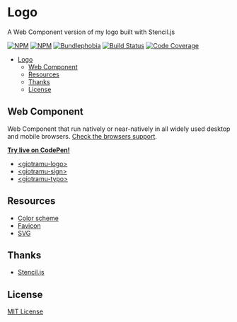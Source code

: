 # Logo

A Web Component version of my logo built with Stencil.js

[![NPM][npm-version-img]][npm-url]
[![NPM][npm-download-img]][npm-url]
[![Bundlephobia][bundlephobia-img]][bundlephobia-url]
[![Build Status][ci-img]][ci-url]
[![Code Coverage][coverage-img]][coverage-url]

- [Logo](#logo)
  - [Web Component](#web-component)
  - [Resources](#resources)
  - [Thanks](#thanks)
  - [License](#license)

## Web Component

Web Component that run natively or near-natively in all widely used desktop and mobile browsers. [Check the browsers support](./docs/browsers-support.md).

**[Try live on CodePen!](https://codepen.io/giotramu/full/xxGBBVm)**

- [\<giotramu-logo>](./docs/logo.md)
- [\<giotramu-sign>](./docs/sign.md)
- [\<giotramu-typo>](./docs/typo.md)

## Resources

- [Color scheme](./docs/color-scheme.md)
- [Favicon](./resources/favicon)
- [SVG](./resources/svg)

## Thanks

- [Stencil.js](https://stenciljs.com)

## License

[MIT License](./LICENSE)

<!--
  B A D G E S
-->

[bundlephobia-img]: https://img.shields.io/bundlephobia/min/@giotramu/logo?label=bundle%20size&style=flat-square&colorA=001133&colorB=0055FF
[ci-img]: https://img.shields.io/github/workflow/status/giotramu/logo/test%20+%20build?style=flat-square&colorA=001133&colorB=0055FF
[coverage-img]: https://img.shields.io/coveralls/github/giotramu/logo/stable?style=flat-square&colorA=001133&colorB=0055FF
[npm-download-img]: https://img.shields.io/npm/dm/@giotramu/logo?style=flat-square&colorA=001133&colorB=0055FF
[npm-version-img]: https://img.shields.io/npm/v/@giotramu/logo?style=flat-square&colorA=001133&colorB=0055FF

<!--
  L I N K S
-->

[bundlephobia-url]: https://bundlephobia.com/result?p=@giotramu/logo
[ci-url]: https://github.com/giotramu/logo/actions
[coverage-url]: https://coveralls.io/github/giotramu/logo
[deps-url]: https://david-dm.org/giotramu/logo
[devdeps-url]: https://david-dm.org/giotramu/logo?type=dev
[npm-url]: https://www.npmjs.com/package/@giotramu/logo
